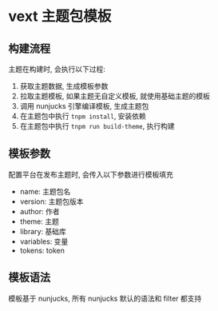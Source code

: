 # vext 主题包模板

## 构建流程

主题在构建时, 会执行以下过程:

1. 获取主题数据, 生成模板参数
2. 拉取主题模板, 如果主题无自定义模板, 就使用基础主题的模板
3. 调用 nunjucks 引擎编译模板, 生成主题包
4. 在主题包中执行 `tnpm install`, 安装依赖
5. 在主题包中执行 `tnpm run build-theme`, 执行构建

## 模板参数

配置平台在发布主题时, 会传入以下参数进行模板填充

* name: 主题包名
* version: 主题包版本
* author: 作者
* theme: 主题
* library: 基础库
* variables: 变量
* tokens: token

## 模板语法

模板基于 nunjucks, 所有 nunjucks 默认的语法和 filter 都支持
